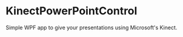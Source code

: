 KinectPowerPointControl
=======================

Simple WPF app to give your presentations using Microsoft's Kinect.
